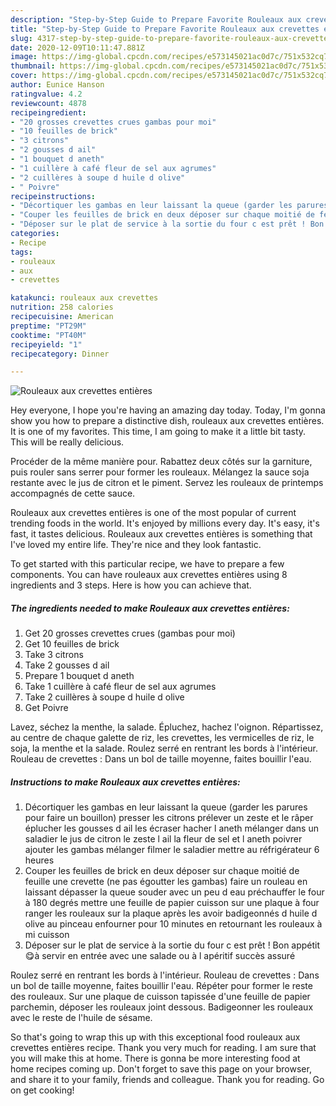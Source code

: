 ```yaml
---
description: "Step-by-Step Guide to Prepare Favorite Rouleaux aux crevettes entières"
title: "Step-by-Step Guide to Prepare Favorite Rouleaux aux crevettes entières"
slug: 4317-step-by-step-guide-to-prepare-favorite-rouleaux-aux-crevettes-entieres
date: 2020-12-09T10:11:47.881Z
image: https://img-global.cpcdn.com/recipes/e573145021ac0d7c/751x532cq70/rouleaux-aux-crevettes-entieres-photo-principale-de-la-recette.jpg
thumbnail: https://img-global.cpcdn.com/recipes/e573145021ac0d7c/751x532cq70/rouleaux-aux-crevettes-entieres-photo-principale-de-la-recette.jpg
cover: https://img-global.cpcdn.com/recipes/e573145021ac0d7c/751x532cq70/rouleaux-aux-crevettes-entieres-photo-principale-de-la-recette.jpg
author: Eunice Hanson
ratingvalue: 4.2
reviewcount: 4878
recipeingredient:
- "20 grosses crevettes crues gambas pour moi"
- "10 feuilles de brick"
- "3 citrons"
- "2 gousses d ail"
- "1 bouquet d aneth"
- "1 cuillère à café fleur de sel aux agrumes"
- "2 cuillères à soupe d huile d olive"
- " Poivre"
recipeinstructions:
- "Décortiquer les gambas en leur laissant la queue (garder les parures pour faire un bouillon) presser les citrons prélever un zeste et le râper éplucher les gousses d ail les écraser hacher l aneth mélanger dans un saladier le jus de citron le zeste l ail la fleur de sel et l aneth poivrer ajouter les gambas mélanger filmer le saladier mettre au réfrigérateur 6 heures"
- "Couper les feuilles de brick en deux déposer sur chaque moitié de feuille une crevette (ne pas égoutter les gambas) faire un rouleau en laissant dépasser la queue souder avec un peu d eau préchauffer le four à 180 degrés mettre une feuille de papier cuisson sur une plaque à four ranger les rouleaux sur la plaque après les avoir badigeonnés d huile d olive au pinceau enfourner pour 10 minutes en retournant les rouleaux à mi cuisson"
- "Déposer sur le plat de service à la sortie du four c est prêt ! Bon appétit 😋à servir en entrée avec une salade ou à l apéritif succès assuré"
categories:
- Recipe
tags:
- rouleaux
- aux
- crevettes

katakunci: rouleaux aux crevettes 
nutrition: 258 calories
recipecuisine: American
preptime: "PT29M"
cooktime: "PT40M"
recipeyield: "1"
recipecategory: Dinner

---
```



![Rouleaux aux crevettes entières](https://img-global.cpcdn.com/recipes/e573145021ac0d7c/751x532cq70/rouleaux-aux-crevettes-entieres-photo-principale-de-la-recette.jpg)

Hey everyone, I hope you're having an amazing day today. Today, I'm gonna show you how to prepare a distinctive dish, rouleaux aux crevettes entières. It is one of my favorites. This time, I am going to make it a little bit tasty. This will be really delicious.

Procéder de la même manière pour. Rabattez deux côtés sur la garniture, puis rouler sans serrer pour former les rouleaux. Mélangez la sauce soja restante avec le jus de citron et le piment. Servez les rouleaux de printemps accompagnés de cette sauce.

Rouleaux aux crevettes entières is one of the most popular of current trending foods in the world. It's enjoyed by millions every day. It's easy, it's fast, it tastes delicious. Rouleaux aux crevettes entières is something that I've loved my entire life. They're nice and they look fantastic.


To get started with this particular recipe, we have to prepare a few components. You can have rouleaux aux crevettes entières using 8 ingredients and 3 steps. Here is how you can achieve that.

<!--inarticleads1-->

##### The ingredients needed to make Rouleaux aux crevettes entières:

1. Get 20 grosses crevettes crues (gambas pour moi)
1. Get 10 feuilles de brick
1. Take 3 citrons
1. Take 2 gousses d ail
1. Prepare 1 bouquet d aneth
1. Take 1 cuillère à café fleur de sel aux agrumes
1. Take 2 cuillères à soupe d huile d olive
1. Get  Poivre


Lavez, séchez la menthe, la salade. Épluchez, hachez l&#39;oignon. Répartissez, au centre de chaque galette de riz, les crevettes, les vermicelles de riz, le soja, la menthe et la salade. Roulez serré en rentrant les bords à l&#39;intérieur. Rouleau de crevettes : Dans un bol de taille moyenne, faites bouillir l&#39;eau. 

<!--inarticleads2-->

##### Instructions to make Rouleaux aux crevettes entières:

1. Décortiquer les gambas en leur laissant la queue (garder les parures pour faire un bouillon) presser les citrons prélever un zeste et le râper éplucher les gousses d ail les écraser hacher l aneth mélanger dans un saladier le jus de citron le zeste l ail la fleur de sel et l aneth poivrer ajouter les gambas mélanger filmer le saladier mettre au réfrigérateur 6 heures
1. Couper les feuilles de brick en deux déposer sur chaque moitié de feuille une crevette (ne pas égoutter les gambas) faire un rouleau en laissant dépasser la queue souder avec un peu d eau préchauffer le four à 180 degrés mettre une feuille de papier cuisson sur une plaque à four ranger les rouleaux sur la plaque après les avoir badigeonnés d huile d olive au pinceau enfourner pour 10 minutes en retournant les rouleaux à mi cuisson
1. Déposer sur le plat de service à la sortie du four c est prêt ! Bon appétit 😋à servir en entrée avec une salade ou à l apéritif succès assuré


Roulez serré en rentrant les bords à l&#39;intérieur. Rouleau de crevettes : Dans un bol de taille moyenne, faites bouillir l&#39;eau. Répéter pour former le reste des rouleaux. Sur une plaque de cuisson tapissée d&#39;une feuille de papier parchemin, déposer les rouleaux joint dessous. Badigeonner les rouleaux avec le reste de l&#39;huile de sésame. 

So that's going to wrap this up with this exceptional food rouleaux aux crevettes entières recipe. Thank you very much for reading. I am sure that you will make this at home. There is gonna be more interesting food at home recipes coming up. Don't forget to save this page on your browser, and share it to your family, friends and colleague. Thank you for reading. Go on get cooking!
